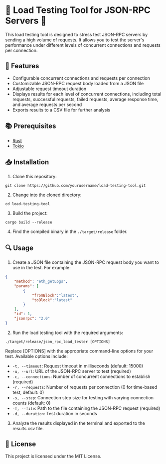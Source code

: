 # 🚀 Load Testing Tool for JSON-RPC Servers 🔧

This load testing tool is designed to stress test JSON-RPC servers by sending a high volume of requests. It allows you to test the server's performance under different levels of concurrent connections and requests per connection.

## 🌟 Features

- Configurable concurrent connections and requests per connection
- Customizable JSON-RPC request body loaded from a JSON file
- Adjustable request timeout duration
- Displays results for each level of concurrent connections, including total requests, successful requests, failed requests, average response time, and average requests per second
- Exports results to a CSV file for further analysis

## 📚 Prerequisites

- [Rust](https://www.rust-lang.org/tools/install)
- [Tokio](https://tokio.rs/)

## 📥 Installation

1. Clone this repository:
```
git clone https://github.com/yourusername/load-testing-tool.git
```
2. Change into the cloned directory:
```
cd load-testing-tool
```

3. Build the project:
```
cargo build --release
```

4. Find the compiled binary in the `./target/release` folder.

## 🔍 Usage

1. Create a JSON file containing the JSON-RPC request body you want to use in the test. For example:

```json
{
    "method": "eth_getLogs",
    "params": [
        {
            "fromBlock":"latest",
            "toBlock":"latest"
        }
    ],
    "id": 1,
    "jsonrpc": "2.0"
}
```
2. Run the load testing tool with the required arguments:
```
./target/release/json_rpc_load_tester [OPTIONS]
```
Replace [OPTIONS] with the appropriate command-line options for your test. Available options include:

- `-t, --timeout`: Request timeout in milliseconds (default: 15000)
- `-u, --url`: URL of the JSON-RPC server to test (required)
- `-c, --connections`: Number of concurrent connections to establish (required)
- `-r, --requests`: Number of requests per connection (0 for time-based test, default: 0)
- `-s, --step`: Connection step size for testing with varying connection counts (default: 0)
- `-f, --file`: Path to the file containing the JSON-RPC request (required)
- `-d, --duration`: Test duration in seconds 
3. Analyze the results displayed in the terminal and exported to the results.csv file.
## 📜 License
This project is licensed under the MIT License.